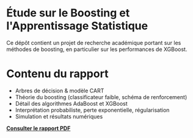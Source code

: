 # Étude sur le Boosting et l'Apprentissage Statistique

Ce dépôt contient un projet de recherche académique portant sur les méthodes de boosting, en particulier sur les performances de XGBoost.

# Contenu du rapport

- Arbres de décision & modèle CART
- Théorie du boosting (classificateur faible, schéma de renforcement)
- Détail des algorithmes AdaBoost et XGBoost
- Interprétation probabiliste, perte exponentielle, régularisation
- Simulation et résultats numériques

**[Consulter le rapport PDF]((https://github.com/AlexisSorre/boosting-xgboost-recherche/blob/main/TER-3.pdf))**
